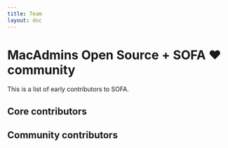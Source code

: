 ```yaml
---
title: Team
layout: doc
---
```


<script setup>
import { VPTeamMembers } from 'vitepress/theme'

const coreMembers = [
  { 
    avatar: 'https://github.com/arubdesu.png',
    name: 'Allister Banks', 
    title: 'Core Contributor', 
    links: [{ icon: 'github', link: 'http://github.com/arubdesu' }] 
  },
    { 
    avatar: 'https://github.com/headmin.png',
    name: 'Henry Stamerjohann', 
    title: 'Core Contributor', 
    links: [{ icon: 'github', link: 'https://github.com/headmin' }] 
  },
   { 
    avatar: 'https://github.com/grahampugh.png',
    name: 'Graham Pugh', 
    title: 'Core Contributor', 
    links: [{ icon: 'github', link: 'https://github.com/grahampugh' }] 
  },
  { 
    avatar: 'https://github.com/grahamgilbert.png',
    name: 'Graham Gilbert', 
    title: 'Core Contributor', 
    links: [{ icon: 'github', link: 'https://github.com/grahamgilbert' }] 
  },

    { 
    avatar: 'https://github.com/erikng.png',
    name: 'Eric Gomez', 
    title: 'Core Contributor', 
    links: [{ icon: 'github', link: 'https://github.com/erikng' }] 
  },
  { 
    avatar: 'https://github.com/natewalck.png',
    name: 'Nate Walck', 
    title: 'Core Contributor', 
    links: [{ icon: 'github', link: 'https://github.com/natewalck' }] 
  }
]

const communityMembers = [
   { 
    avatar: 'https://github.com/johnnyramos.png',
    name: 'Johnny Ramos', 
    title: 'Community Contributor', 
    links: [{ icon: 'github', link: 'https://github.com/johnnyramos' }] 
  },
  { 
    avatar: 'https://github.com/keeleysam.png',
    name: 'Samuel Keeley', 
    title: 'Community Contributor', 
    links: [{ icon: 'github', link: 'https://github.com/keeleysam' }] 
  },
    { 
    avatar: 'https://github.com/homebysix.png',
    name: 'Elliot Jordan', 
    title: 'Community Contributor', 
    links: [{ icon: 'github', link: 'https://github.com/homebysix' }] 
  },
  { 
    avatar: 'https://github.com/jp-cpe.png',
    name: 'Jonathan Porter', 
    title: 'Community Contributor', 
    links: [{ icon: 'github', link: 'https://github.com/jp-cpe' }] 
  },
    { 
    avatar: 'https://github.com/aschwanb.png',
    name: 'Balz Aschwanden', 
    title: 'Community Contributor', 
    links: [{ icon: 'github', link: 'https://github.com/aschwanb' }] 
  },
  { 
    avatar: 'https://github.com/lashomb.png',
    name: 'Brian LaShomb', 
    title: 'Community Contributor', 
    links: [{ icon: 'github', link: 'https://github.com/lashomb' }] 
  },
  { 
    avatar: 'https://github.com/seanchristians.png',
    name: 'Sean Christians', 
    title: 'Community Contributor', 
    links: [{ icon: 'github', link: 'https://github.com/seanchristians' }] 
  }
]
</script>


# MacAdmins Open Source + SOFA ❤️ community

This is a list of early contributors to SOFA. 

## Core contributors
<VPTeamMembers size="small" :members="coreMembers" />

## Community contributors
<VPTeamMembers size="small" :members="communityMembers" />
